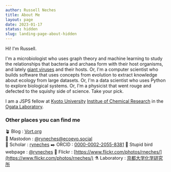 ```yaml
---
author: Russell Neches
title: About Me
layout: page
date: 2023-01-17
status: hidden
slug: landing-page-about-hidden
---
```


Hi! I'm Russell.

I'm a microbiologist who uses graph theory and machine learning to study the
relationships that bacteria and archaea form with their host organisms, and
lately [giant viruses](https://en.wikipedia.org/wiki/Giant_virus) and their
hosts. Or, I'm a computer scientist who builds software that uses concepts from
evolution to extract knowledge about ecology from large datasets. Or, I'm
a data scientist who uses Python to explore biological systems. Or, I'm
a physicist that went rouge and defected to the squishy side of science. Take
your pick.

I am a JSPS fellow at [Kyoto University](https://www.kyoto-u.ac.jp/) [Institue
of Chemical Research](https://www.kuicr.kyoto-u.ac.jp/) in the [Ogata
Laboratory](https://cls.kuicr.kyoto-u.ac.jp/en/).

### Other places you can find me

🪴 Blog : [Vort.org](https://vort.org)</br>
🦣 Mastodon : <a rel="me" href="https://ecoevo.social/@ryneches">@ryneches@ecoevo.social</a></br>
📜 Scholar : [ryneches](https://scholar.google.com/citations?user=Xis0TMUAAAAJ&hl=en)
✒️  ORCID : [0000-0002-2055-8381](https://orcid.org/0000-0002-2055-8381)
🦃 Stupid bird webpage : [@ryneches](https://twitter.com/ryneches)
📸 Flickr : [https://www.flickr.com/photos/rneches/](https://www.flickr.com/photos/rneches/)
⚗️  Laboratory : [京都大学化学研究所](https://cls.kuicr.kyoto-u.ac.jp/en_member/russell-young-neches/)
